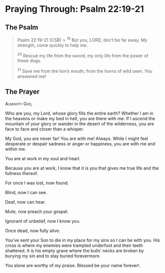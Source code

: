 # Praying Through: Psalm 22:19-21

## The Psalm

>Psalm 22:19–21 (CSB)  >
><sup>19</sup> But you, LORD, don’t be far away. My strength, come quickly to help me. 
>
><sup>20</sup> Rescue my life from the sword, my only life from the power of these dogs. 
>
><sup>21</sup> Save me from the lion’s mouth, from the horns of wild oxen. You answered me!

## The Prayer

<div style="font-variant: small-caps;">
  Almighty God,
</div>


Who are you,
  my Lord,
  whose glory fills the entire earth? 
  Whether I am in the heavens or make my bed in hell,
  you are there with me. 
  If I ascend the mountain of your glory 
  or wander in the desert of the wilderness,
  you are face to face and closer than a whisper.

My God,
  you are never far! 
  You are with me! 
  Always. 
  While I might feel 
  desperate 
  or despair
  sadness 
  or anger 
  or happiness,
  you are with me 
  and within me.

You are at work in my soul and heart. 

Because you are at work,
  I know that it is you 
  that gives me true life 
  and the fullness thereof.

For once I was lost,
  now found.

Blind,
  now I can see.

Deaf,
  now can hear.

Mute,
  now preach your gospel.

Ignorant of unbelief,
  now I know you.

Once dead,
  now fully alive.

You’ve sent your Son to die 
  in my place for my sins 
  so I can be with you. 
  His cross is where 
  my enemies were trampled underfoot 
  and their teeth shattered. 
  It is his empty grave 
  where the bulls’ necks are broken 
  by burying my sin 
  and to stay buried forevermore.

You alone are worthy of my praise. Blessed be your name forever!.
